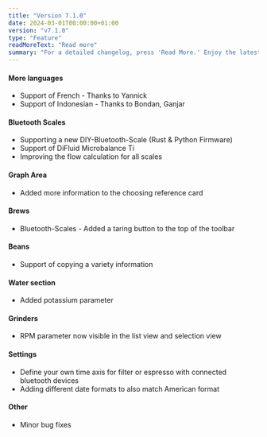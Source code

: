 ```yaml
---
title: "Version 7.1.0"
date: 2024-03-01T00:00:00+01:00
version: "v7.1.0"
type: "Feature"
readMoreText: "Read more"
summary: "For a detailed changelog, press 'Read More.' Enjoy the latest version update! :)"
---
```

#### More languages
- Support of French - Thanks to Yannick
- Support of Indonesian - Thanks to Bondan, Ganjar

#### Bluetooth Scales
- Supporting a new DIY-Bluetooth-Scale (Rust & Python Firmware)
- Support of DiFluid Microbalance Ti
- Improving the flow calculation for all scales

#### Graph Area
- Added more information to the choosing reference card

#### Brews
- Bluetooth-Scales - Added a taring button to the top of the toolbar

#### Beans
- Support of copying a variety information

#### Water section
- Added potassium parameter

#### Grinders
- RPM parameter now visible in the list view and selection view

#### Settings
- Define your own time axis for filter or espresso with connected bluetooth devices
- Adding different date formats to also match American format

#### Other
- Minor bug fixes
